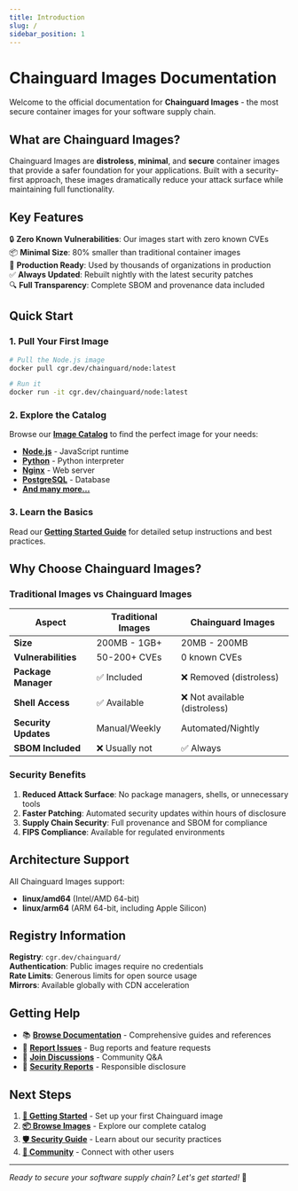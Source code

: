 ```yaml
---
title: Introduction
slug: /
sidebar_position: 1
---
```


# Chainguard Images Documentation

Welcome to the official documentation for **Chainguard Images** - the most secure container images for your software supply chain.

## What are Chainguard Images?

Chainguard Images are **distroless**, **minimal**, and **secure** container images that provide a safer foundation for your applications. Built with a security-first approach, these images dramatically reduce your attack surface while maintaining full functionality.

## Key Features

🔒 **Zero Known Vulnerabilities**: Our images start with zero known CVEs  
📦 **Minimal Size**: 80% smaller than traditional container images  
🚀 **Production Ready**: Used by thousands of organizations in production  
✅ **Always Updated**: Rebuilt nightly with the latest security patches  
🔍 **Full Transparency**: Complete SBOM and provenance data included  

## Quick Start

### 1. Pull Your First Image

```bash
# Pull the Node.js image
docker pull cgr.dev/chainguard/node:latest

# Run it
docker run -it cgr.dev/chainguard/node:latest
```

### 2. Explore the Catalog

Browse our [**Image Catalog**](./images/overview) to find the perfect image for your needs:

- **[Node.js](./images/node)** - JavaScript runtime
- **[Python](./images/python)** - Python interpreter  
- **[Nginx](./images/nginx)** - Web server
- **[PostgreSQL](./images/postgres)** - Database
- **[And many more...](./images/overview)**

### 3. Learn the Basics

Read our [**Getting Started Guide**](./getting-started) for detailed setup instructions and best practices.

## Why Choose Chainguard Images?

### Traditional Images vs Chainguard Images

| Aspect | Traditional Images | Chainguard Images |
|--------|-------------------|------------------|
| **Size** | 200MB - 1GB+ | 20MB - 200MB |
| **Vulnerabilities** | 50-200+ CVEs | 0 known CVEs |
| **Package Manager** | ✅ Included | ❌ Removed (distroless) |
| **Shell Access** | ✅ Available | ❌ Not available (distroless) |
| **Security Updates** | Manual/Weekly | Automated/Nightly |
| **SBOM Included** | ❌ Usually not | ✅ Always |

### Security Benefits

1. **Reduced Attack Surface**: No package managers, shells, or unnecessary tools
2. **Faster Patching**: Automated security updates within hours of disclosure
3. **Supply Chain Security**: Full provenance and SBOM for compliance
4. **FIPS Compliance**: Available for regulated environments

## Architecture Support

All Chainguard Images support:
- **linux/amd64** (Intel/AMD 64-bit)
- **linux/arm64** (ARM 64-bit, including Apple Silicon)

## Registry Information

**Registry**: `cgr.dev/chainguard/`  
**Authentication**: Public images require no credentials  
**Rate Limits**: Generous limits for open source usage  
**Mirrors**: Available globally with CDN acceleration  

## Getting Help

- 📚 **[Browse Documentation](./images/overview)** - Comprehensive guides and references
- 🐛 **[Report Issues](https://github.com/chainguard-images/images/issues)** - Bug reports and feature requests  
- 💬 **[Join Discussions](https://github.com/chainguard-images/images/discussions)** - Community Q&A
- 🔐 **[Security Reports](mailto:security@chainguard.dev)** - Responsible disclosure

## Next Steps

1. **[🚀 Getting Started](./getting-started)** - Set up your first Chainguard image
2. **[📦 Browse Images](./images/overview)** - Explore our complete catalog  
3. **[🛡️ Security Guide](./guides/vulnerabilities)** - Learn about our security practices
4. **[🤝 Community](./guides/community)** - Connect with other users

---

*Ready to secure your software supply chain? Let's get started!* 🚀